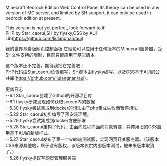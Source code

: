 Minecraft Bedrock Edition Web Control Panel
Its theory can be used in any version of MC server, and limited by SH support, it can only be used in bedrock edition at present.  
  
This version is not yet perfect, look forward to it!  
PHP by Star_caorui,SH by flysky,CSS by AUI Lib(https://github.com/liulangnan/aui)  
  
我的世界基岩版网页控制面板
它理论可以应用于任何版本的Minecraft服务器，受SH文件支持的限制，目前只能应用于基岩版本。
  
这个版本还不完善，期待我把它完善吧！  
PHP代码由Star_caorui负责编写，SH脚本由flysky编写。以及CSS基于AUI的公共库(https://github.com/liulangnan/aui)。  
  
更新日志  
--6.1     Star_caorui创建了Github的开源项目库  
--6.1     flysky研究发现如何获取screen内的数据  
--5.30    flysky尝试集成到docker的想法由于php集成失败而暂停想法。  
--5.29    Star_caorui初步编写了预安装环境。  
--5.29    flysky尝试集成到docker方便部署  
--5.28    Star_caorui重构了代码，由面向过程向面向对象转变，并停用旧的CSS启用基于AUi的新版样式。  
--5.27    Star_caorui发布了第一个web端测试版，实现网页开关服务器。（该版本CSS来源其他站，属于没有版权，该版本仅供内部版本测试，被未来版本取消了。）  
--5.26    flysky提议写网页管理服务端  
